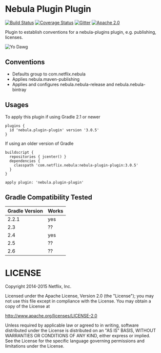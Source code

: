 Nebula Plugin Plugin
====================

[![Build Status](https://travis-ci.org/nebula-plugins/nebula-plugin-plugin.svg)](https://travis-ci.org/nebula-plugins/nebula-plugin-plugin)
[![Coverage Status](https://coveralls.io/repos/nebula-plugins/nebula-plugin-plugin/badge.svg?branch=master&service=github)](https://coveralls.io/github/nebula-plugins/nebula-plugin-plugin?branch=master)
[![Gitter](https://badges.gitter.im/Join%20Chat.svg)](https://gitter.im/nebula-plugins/nebula-plugin-plugin?utm_source=badge&utm_medium=badge&utm_campaign=pr-badge)
[![Apache 2.0](https://img.shields.io/github/license/nebula-plugins/nebula-plugin-plugin.svg)](http://www.apache.org/licenses/LICENSE-2.0)

Plugin to establish conventions for a nebula-plugins plugin, e.g. publishing, licenses.

![Yo Dawg](https://s3.amazonaws.com/uploads.hipchat.com/25234/334670/CgbXYbDuUzuV3JP/plugins.png)

Conventions
-----------
* Defaults group to com.netflix.nebula
* Applies nebula.maven-publishing
* Applies and configures nebula.nebula-release and nebula.nebula-bintray

Usages
-----------

To apply this plugin if using Gradle 2.1 or newer


    plugins {
      id 'nebula.plugin-plugin' version '3.0.5'
    }

If using an older version of Gradle

    buildscript {
      repositories { jcenter() }
      dependencies {
        classpath 'com.netflix.nebula:nebula-plugin-plugin:3.0.5'
      }
    }

    apply plugin: 'nebula.plugin-plugin'
    
Gradle Compatibility Tested
---------------------------

| Gradle Version | Works |
| -------------- | ----- |
| 2.2.1          | yes   |
| 2.3            | ??    |
| 2.4            | yes   |
| 2.5            | ??    |
| 2.6            | ??    |

LICENSE
=======

Copyright 2014-2015 Netflix, Inc.

Licensed under the Apache License, Version 2.0 (the "License");
you may not use this file except in compliance with the License.
You may obtain a copy of the License at

<http://www.apache.org/licenses/LICENSE-2.0>

Unless required by applicable law or agreed to in writing, software
distributed under the License is distributed on an "AS IS" BASIS,
WITHOUT WARRANTIES OR CONDITIONS OF ANY KIND, either express or implied.
See the License for the specific language governing permissions and
limitations under the License.
